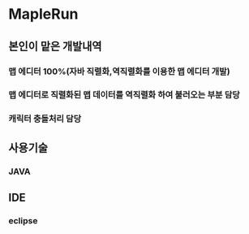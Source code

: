 # MapleRun
## 본인이 맡은 개발내역
### 맵 에디터 100%(자바 직렬화,역직렬화를 이용한 맵 에디터 개발)
### 맵 에디터로 직렬화된 맵 데이터를 역직렬화 하여 불러오는 부분 담당
### 캐릭터 충돌처리 담당
## 사용기술
### JAVA
## IDE
### eclipse
